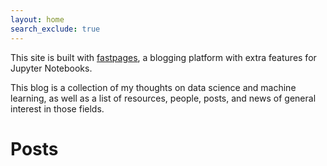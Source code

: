 ```yaml
---
layout: home
search_exclude: true
---
```


This site is built with [fastpages](https://github.com/fastai/fastpages), a blogging platform with extra features for Jupyter Notebooks.

This blog is a collection of my thoughts on data science and machine learning, as well as a list of resources, people, posts, and news of general interest in those fields.

# Posts
